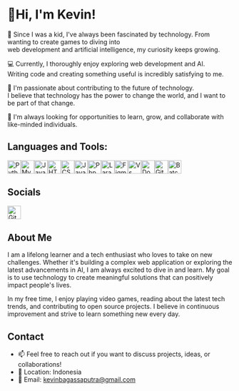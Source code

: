 # 👋Hi, I'm Kevin!



<p align="left">🌟 Since I was a kid, I've always been fascinated by technology. From wanting to create games to diving into<br> web development and artificial intelligence, my curiosity keeps growing.</p>

<p align="left">💻 Currently, I thoroughly enjoy exploring web development and AI.<br> Writing code and creating something useful is incredibly satisfying to me.</p>

<p align="left">🚀 I'm passionate about contributing to the future of technology.<br> I believe that technology has the power to change the world, and I want to be part of that change.</p>

<p align="left">🌱 I'm always looking for opportunities to learn, grow, and collaborate with like-minded individuals.</p>

## Languages and Tools: 
<section style="display: flex;"> 
<img src="https://raw.githubusercontent.com/danielcranney/readme-generator/main/public/icons/skills/python-colored.svg" alt="Python" width="30"/> 
<img src="https://raw.githubusercontent.com/danielcranney/readme-generator/main/public/icons/skills/mysql-colored.svg" alt="MySQL" width="30"/> 
<img src="https://raw.githubusercontent.com/danielcranney/readme-generator/main/public/icons/skills/java-colored.svg" alt="Java" width="30"/> 
<img src="https://raw.githubusercontent.com/danielcranney/readme-generator/main/public/icons/skills/html5-colored.svg" alt="HTML5" width="30"/> 
<img src="https://raw.githubusercontent.com/danielcranney/readme-generator/main/public/icons/skills/css3-colored.svg" alt="CSS3" width="30"/> 
<img src="https://raw.githubusercontent.com/danielcranney/readme-generator/main/public/icons/skills/javascript-colored.svg" alt="JavaScript" width="30"/> 
<img src="https://raw.githubusercontent.com/danielcranney/readme-generator/main/public/icons/skills/php-colored.svg" alt="Php" width="30"/>

<img src="https://raw.githubusercontent.com/danielcranney/readme-generator/main/public/icons/skills/laravel-colored.svg" alt="Laravel" width="30"/>
<img src="https://raw.githubusercontent.com/danielcranney/readme-generator/main/public/icons/skills/figma-colored.svg" alt="Figma" width="30"/> 
<img src="https://raw.githubusercontent.com/danielcranney/readme-generator/main/public/icons/skills/visualstudiocode-colored.svg" alt="Vs Code" width="30"/>
<img src="https://raw.githubusercontent.com/danielcranney/readme-generator/main/public/icons/skills/docker-colored.svg" alt="Docker" width="30"/>
<img src="https://raw.githubusercontent.com/danielcranney/readme-generator/main/public/icons/skills/git-colored.svg" alt="Git" width="30"/><img src="https://img.icons8.com/color/50/000000/console.png" alt="Batch File" width="30"/>
</section>



## Socials
<img src="https://raw.githubusercontent.com/danielcranney/readme-generator/main/public/icons/socials/github-dark.svg" alt="GitHub" width="30"/>

## About Me
<p align="left">I am a lifelong learner and a tech enthusiast who loves to take on new challenges. Whether it's building a complex web application or exploring the latest advancements in AI, I am always excited to dive in and learn. My goal is to use technology to create meaningful solutions that can positively impact people's lives.</p>

<p align="left">In my free time, I enjoy playing video games, reading about the latest tech trends, and contributing to open source projects. I believe in continuous improvement and strive to learn something new every day.</p>

## Contact
- 📫 Feel free to reach out if you want to discuss projects, ideas, or collaborations!
- 📍 Location: Indonesia
- 📧 Email: [kevinbagassaputra@gmail.com](mailto:kevinbagassaputra@gmail.com)
